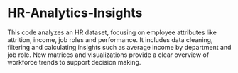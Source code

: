 # HR-Analytics-Insights
This code analyzes an HR dataset, focusing on employee attributes like attrition, income, job roles and performance. It includes data cleaning, filtering and calculating insights such as average income by department and job role. New matrices and visualizations provide a clear overview of workforce trends to support decision making.
